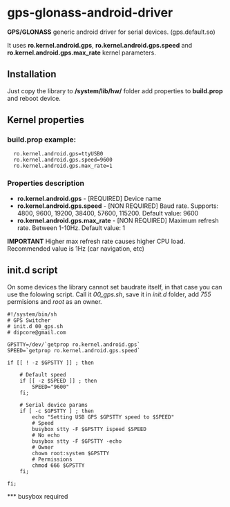 # gps-glonass-android-driver
**GPS/GLONASS** generic android driver for serial devices. (gps.default.so)

It uses **ro.kernel.android.gps**, **ro.kernel.android.gps.speed** and **ro.kernel.android.gps.max_rate** kernel parameters. 

## Installation
Just copy the library to **/system/lib/hw/** folder add properties to **build.prop** and reboot device.

## Kernel properties
### build.prop example:
```
  ro.kernel.android.gps=ttyUSB0
  ro.kernel.android.gps.speed=9600
  ro.kernel.android.gps.max_rate=1
```
### Properties description
* **ro.kernel.android.gps**         - [REQUIRED]      Device name
* **ro.kernel.android.gps.speed**   - [NON REQUIRED]  Baud rate. Supports: 4800, 9600, 19200, 38400, 57600, 115200. Default value: 9600
* **ro.kernel.android.gps.max_rate**   - [NON REQUIRED]  Maximum refresh rate. Between 1-10Hz. Default value: 1

**IMPORTANT** Higher max refresh rate causes higher CPU load. Recommended value is 1Hz (car navigation, etc)

## init.d script
On some devices the library cannot set baudrate itself, in that case you can use the folowing script. Call it *00_gps.sh*, save it in *init.d* folder, add *755* permisions and *root* as an owner.

```
#!/system/bin/sh
# GPS Switcher
# init.d 00_gps.sh
# dipcore@gmail.com

GPSTTY=/dev/`getprop ro.kernel.android.gps`
SPEED=`getprop ro.kernel.android.gps.speed`

if [[ ! -z $GPSTTY ]] ; then

	# Default speed
	if [[ -z $SPEED ]] ; then
		SPEED="9600"
	fi;
	
	# Serial device params
	if [ -c $GPSTTY ] ; then
		echo "Setting USB GPS $GPSTTY speed to $SPEED"
		# Speed
		busybox stty -F $GPSTTY ispeed $SPEED
		# No echo
		busybox stty -F $GPSTTY -echo
		# Owner
		chown root:system $GPSTTY
		# Permissions
		chmod 666 $GPSTTY
	fi;
	
fi;
```
*** busybox required
